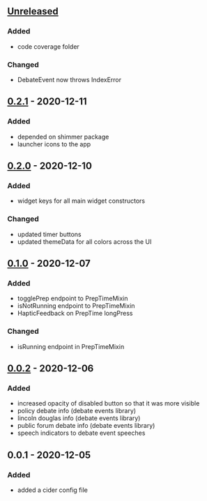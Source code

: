 ## [Unreleased]
### Added
- code coverage folder

### Changed
- DebateEvent now throws IndexError

## [0.2.1] - 2020-12-11
### Added
- depended on shimmer package
- launcher icons to the app

## [0.2.0] - 2020-12-10
### Added
- widget keys for all main widget constructors

### Changed
- updated timer buttons
- updated themeData for all colors across the UI

## [0.1.0] - 2020-12-07
### Added
- togglePrep endpoint to PrepTimeMixin
- isNotRunning endpoint to PrepTimeMixin
- HapticFeedback on PrepTime longPress

### Changed
- isRunning endpoint in PrepTimeMixin

## [0.0.2] - 2020-12-06
### Added
- increased opacity of disabled button so that it was more visible
- policy debate info (debate events library)
- lincoln douglas info (debate events library)
- public forum debate info (debate events library)
- speech indicators to debate event speeches

## 0.0.1 - 2020-12-05
### Added
- added a cider config file

[Unreleased]: https://github.com/PrepTimer/PrepTime/compare/0.2.1...HEAD
[0.2.1]: https://github.com/PrepTimer/PrepTime/compare/0.2.0...0.2.1
[0.2.0]: https://github.com/PrepTimer/PrepTime/compare/0.1.0...0.2.0
[0.1.0]: https://github.com/PrepTimer/PrepTime/compare/0.0.2...0.1.0
[0.0.2]: https://github.com/PrepTimer/PrepTime/compare/0.0.1...0.0.2